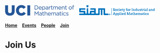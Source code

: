 <!--
layout: page
title: "Join"
permalink: /join/
-->
<img src="/images/UCI_long.png" width="45%">&nbsp;&nbsp;&nbsp;<img src="/images/siam_logo.png" width="50%"> 
---
[**Home**](https://ucisiam.github.io/)&nbsp;&nbsp;&nbsp;
[**Events**](https://ucisiam.github.io/events)&nbsp;&nbsp;&nbsp;
[**People**](https://ucisiam.github.io/people)&nbsp;&nbsp;&nbsp;
[**Join**](https://ucisiam.github.io/join)&nbsp;&nbsp;&nbsp;

# Join Us
